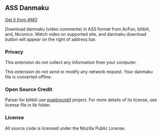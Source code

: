 ## ASS Danmaku

[Get it from AMO](https://addons.mozilla.org/en-US/firefox/addon/ass-danmaku/)

Download danmaku (video comments) in ASS format from AcFun, bilibili, and, Niconico. Watch video on supported site, and danmaku download button will appear on the right of address bar.

### Privacy

This extension do not collect any information from your computer.

This extension do not send or modify any network request. Your danmaku file is converted offline.

### Open Source Credit

Parser for bilibili use [mapbox/pbf](https://github.com/mapbox/pbf) project. For more details of its license, see license file in lib folder.

### License

All source code is licensed under the Mozilla Public License.
